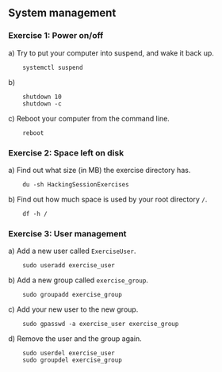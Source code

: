 ## System management

### Exercise 1: Power on/off

a) Try to put your computer into suspend, and wake it back up.
```
    systemctl suspend
```

b)
```
    shutdown 10
    shutdown -c
```

c) Reboot your computer from the command line.
```
    reboot
```

### Exercise 2: Space left on disk

a) Find out what size (in MB) the exercise directory has.
```
    du -sh HackingSessionExercises
```

b) Find out how much space is used by your root directory `/`.
```
    df -h /
```

### Exercise 3: User management

a) Add a new user called `ExerciseUser`.
```
    sudo useradd exercise_user
```

b) Add a new group called `exercise_group`.
```
    sudo groupadd exercise_group
```

c) Add your new user to the new group.
```
    sudo gpasswd -a exercise_user exercise_group
```

d) Remove the user and the group again.
```
    sudo userdel exercise_user
    sudo groupdel exercise_group
```
